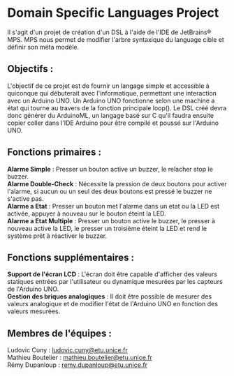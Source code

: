 Domain Specific Languages Project
=================================

Il s'agit d'un projet de création d'un DSL à l'aide de l'IDE de JetBrains&#174; MPS.
MPS nous permet de modifier l'arbre syntaxique du language cible et définir son méta modèle.


## Objectifs :

L'objectif de ce projet est de fournir un langage simple et accessible à quiconque qui débuterait avec l'informatique, permettant une interaction avec un Arduino UNO. Un Arduino UNO fonctionne selon une machine a état qui tourne au travers de la fonction principale loop(). Le DSL créé devra donc générer du ArduinoML, un langage basé sur C qu'il faudra ensuite copier coller dans l'IDE Arduino pour être compilé et poussé sur l'Arduino UNO.

## Fonctions primaires :

**Alarme Simple** : Presser un bouton active un buzzer, le relacher stop le buzzer.</br>
**Alarme Double-Check** : Nécessite la pression de deux boutons pour activer l'alarme, si aucun ou un seul des deux boutons est pressé le buzzer ne s'active pas.</br>
**Alarme a Etat** : Presser un bouton met l'alarme dans un etat ou la LED est activée, appuyer à nouveau sur le bouton éteint la LED.</br>
**Alarme a Etat Multiple** : Presser un bouton active le buzzer, le presser à nouveau active la LED, le presser un troisième éteint la LED et rend le système prêt à réactiver le buzzer.

## Fonctions supplémentaires :

**Support de l'écran LCD** : L'écran doit être capable d'afficher des valeurs statiques entrées par l'utilisateur ou dynamique mesurées par les capteurs de l'Arduino UNO.</br>
**Gestion des briques analogiques** : Il doit être possible de mesurer des valeurs analogique et de modifier l'état de l'Arduino UNO en fonction des valeurs mesurées.

## Membres de l'équipes :

Ludovic Cuny : ludovic.cuny@etu.unice.fr</br>
Mathieu Boutelier : mathieu.boutelier@etu.unice.fr</br>
Rémy Dupanloup : remy.dupanloup@etu.unice.fr
